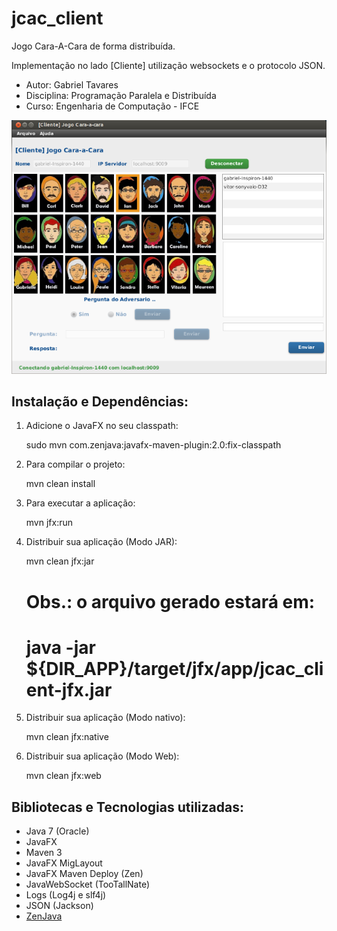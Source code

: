 jcac_client
===========

Jogo Cara-A-Cara de forma distribuída.

Implementação no lado [Cliente] utilização websockets e o protocolo JSON.


* Autor: Gabriel Tavares
* Disciplina: Programação Paralela e Distribuída
* Curso: Engenharia de Computação - IFCE



![ScreenShot](https://github.com/gabrieltavaresmelo/jcac_client/raw/master/gui.png)



Instalação e Dependências:
----------------------------

1) Adicione o JavaFX no seu classpath:

    sudo mvn com.zenjava:javafx-maven-plugin:2.0:fix-classpath
	

2) Para compilar o projeto:

    mvn clean install
	
	
3) Para executar a aplicação:

    mvn jfx:run
	

4) Distribuir sua aplicação (Modo JAR):

    mvn clean jfx:jar
    
    # Obs.: o arquivo gerado estará em:
    # java -jar ${DIR_APP}/target/jfx/app/jcac_client-jfx.jar
    
	
5) Distribuir sua aplicação (Modo nativo):

    mvn clean jfx:native
	
6) Distribuir sua aplicação (Modo Web):

    mvn clean jfx:web



Bibliotecas e Tecnologias utilizadas:
----------------------------

* Java 7 (Oracle)
* JavaFX
* Maven 3
* JavaFX MigLayout
* JavaFX Maven Deploy (Zen)
* JavaWebSocket (TooTallNate)
* Logs (Log4j e slf4j)
* JSON (Jackson)
* [ZenJava](http://zenjava.com/javafx/maven/index.html )

 

